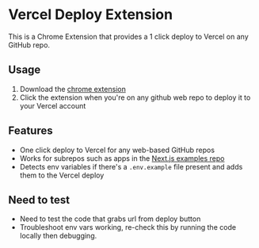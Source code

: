 # Vercel Deploy Extension

This is a Chrome Extension that provides a 1 click deploy to Vercel on any GitHub repo.

## Usage

1. Download the [chrome extension](https://chrome.google.com/webstore/detail/vercel-deploy/nkignhibadhmcbiiilleogljodcaonjk)
2. Click the extension when you're on any github web repo to deploy it to your Vercel account

## Features

- One click deploy to Vercel for any web-based GitHub repos
- Works for subrepos such as apps in the [Next.js examples repo](https://github.com/vercel/next.js/tree/canary/examples)
- Detects env variables if there's a `.env.example` file present and adds them to the Vercel deploy

## Need to test

- Need to test the code that grabs url from deploy button
- Troubleshoot env vars working, re-check this by running the code locally then debugging.
